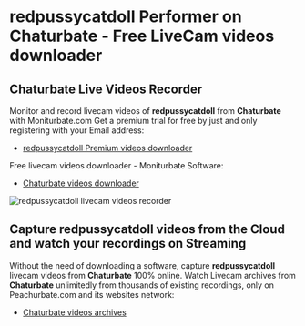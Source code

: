 # redpussycatdoll Performer on Chaturbate - Free LiveCam videos downloader

## Chaturbate Live Videos Recorder

Monitor and record livecam videos of **redpussycatdoll** from **Chaturbate** with Moniturbate.com
Get a premium trial for free by just and only registering with your Email address:
* [redpussycatdoll Premium videos downloader](https://moniturbate.com/request-demo-licence-key.html)

Free livecam videos downloader - Moniturbate Software:
* [Chaturbate videos downloader](https://moniturbate.com/moniturbate-download-software.html)

![redpussycatdoll livecam videos recorder](https://peachurnet.com/templates/moniturbate-software.png)


## Capture redpussycatdoll videos from the Cloud and watch your recordings on Streaming

Without the need of downloading a software, capture **redpussycatdoll** livecam videos from **Chaturbate** 100% online.
Watch Livecam archives from **Chaturbate** unlimitedly from thousands of existing recordings, only on Peachurbate.com and its websites network:
* [Chaturbate videos archives](https://peachurnet.com/)